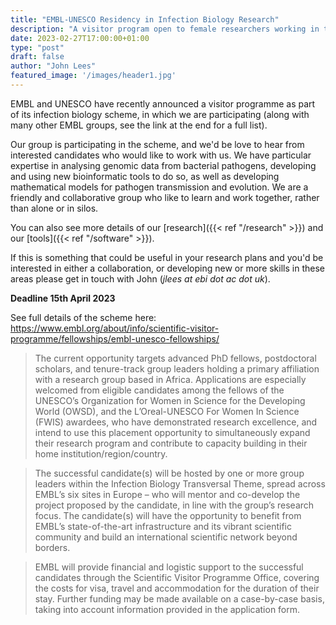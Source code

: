 ```yaml
---
title: "EMBL-UNESCO Residency in Infection Biology Research"
description: "A visitor program open to female researchers working in the area of Infection Biology, and having a primary affiliation with an African institution."
date: 2023-02-27T17:00:00+01:00
type: "post"
draft: false
author: "John Lees"
featured_image: '/images/header1.jpg'
---
```

EMBL and UNESCO have recently announced a visitor programme as part of its infection biology scheme,
in which we are participating (along with many other EMBL groups, see the link at
the end for a full list).

Our group is participating in the scheme, and we'd be love to hear from interested candidates
who would like to work with us. We have particular expertise in analysing
genomic data from bacterial pathogens, developing and using new bioinformatic tools
to do so, as well as developing mathematical models for pathogen transmission and evolution.
We are a friendly and collaborative group who like to learn and work together, rather
than alone or in silos.

You can also see more details of our [research]({{< ref "/research" >}}) and our
[tools]({{< ref "/software" >}}).

If this is something that could be useful in your research plans and you'd be interested in either
a collaboration, or developing new or more skills in these areas please get in touch with John (_jlees at ebi dot ac dot uk_).

**Deadline 15th April 2023**

See full details of the scheme here:
https://www.embl.org/about/info/scientific-visitor-programme/fellowships/embl-unesco-fellowships/

> The current opportunity targets advanced PhD fellows, postdoctoral scholars, and tenure-track group leaders holding a primary affiliation with a research group based in Africa. Applications are especially welcomed from eligible candidates among the fellows of the UNESCO’s Organization for Women in Science for the Developing World (OWSD), and the L’Oreal-UNESCO For Women In Science (FWIS) awardees, who have demonstrated research excellence, and intend to use this placement opportunity to simultaneously expand their research program and contribute to capacity building in their home institution/region/country.

> The successful candidate(s) will be hosted by one or more group leaders within the Infection Biology Transversal Theme, spread across EMBL’s six sites in Europe – who will mentor and co-develop the project proposed by the candidate, in line with the group’s research focus. The candidate(s) will have the opportunity to benefit from EMBL’s state-of-the-art infrastructure and its vibrant scientific community and build an international scientific network beyond borders.

> EMBL will provide financial and logistic support to the successful candidates through the Scientific Visitor Programme Office, covering the costs for visa, travel and accommodation for the duration of their stay. Further funding may be made available on a case-by-case basis, taking into account information provided in the application form.




